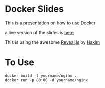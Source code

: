 Docker Slides
=============

This is a presentation on how to use Docker

a live version of the slides is [here](http://docker_workshop.fedde.us)

This is using the awesome [Reveal.js](https://github.com/hakimel/reveal.js) by [Hakim]( http://hakim.se/ )

To Use
======

    docker build -t yourname/nginx .
    docker run -p 80:80 -d yourname/nginx
